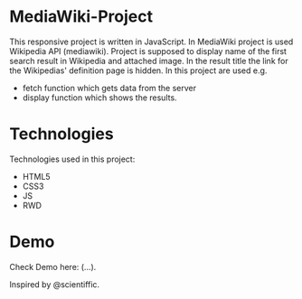 # MediaWiki-Project

This responsive project is written in JavaScript. 
In MediaWiki project is used Wikipedia API (mediawiki).
Project is supposed to display name of the first search result in Wikipedia and attached image.
In the result title the link for the Wikipedias' definition page is hidden.
In this project are used e.g.
- fetch function which gets data from the server
- display function which shows the results.

# Technologies

Technologies used in this project:
- HTML5
- CSS3
- JS
- RWD

# Demo

Check Demo here: (...).

Inspired by @scientiffic.
